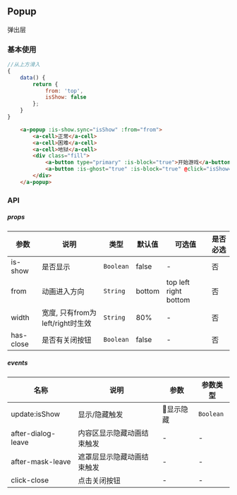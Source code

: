 ## Popup
弹出层

### 基本使用
```javascript
//从上方滑入
{
    data() {
        return {
            from: 'top',
            isShow: false
        };
    }
}
```

``` html
    <a-popup :is-show.sync="isShow" :from="from">
        <a-cell>正常</a-cell>
        <a-cell>困难</a-cell>
        <a-cell>地狱</a-cell>
        <div class="fill">
            <a-button type="primary" :is-block="true">开始游戏</a-button>
            <a-button :is-ghost="true" :is-block="true" @click="isShow=false" class="gutter-top">离开</a-button>
        </div>
    </a-popup>
```

### API

##### props
| 参数 | 说明 | 类型 | 默认值 | 可选值 |是否必选
|-----------|-----------|-----------|-------------|-------------|-------------|
| is-show | 是否显示 | `Boolean` | false |-|否|
| from | 动画进入方向 | `String` | bottom |top left right bottom|否|
| width | 宽度, 只有from为left/right时生效| `String` | 80% | - | 否 |
| has-close | 是否有关闭按钮| `Boolean` | false | - | 否 |

##### events
| 名称 | 说明 | 参数 |参数类型|
|-----------|-----------|-----------|-----------|
| update:isShow | 显示/隐藏触发 | 显示隐藏 |`Boolean`|
| after-dialog-leave | 内容区显示隐藏动画结束触发 | - |-|
| after-mask-leave | 遮罩层显示隐藏动画结束触发 | - |-|
| click-close | 点击关闭按钮 | - |-|

